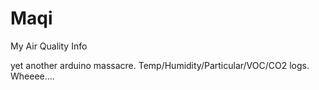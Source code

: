 # Maqi

My Air Quality Info

yet another arduino massacre.  Temp/Humidity/Particular/VOC/CO2 logs. Wheeee....

